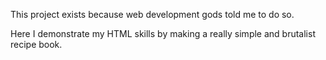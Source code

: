 This project exists because web development gods told me to do so.

Here I demonstrate my HTML skills by making a really simple and brutalist recipe book.

